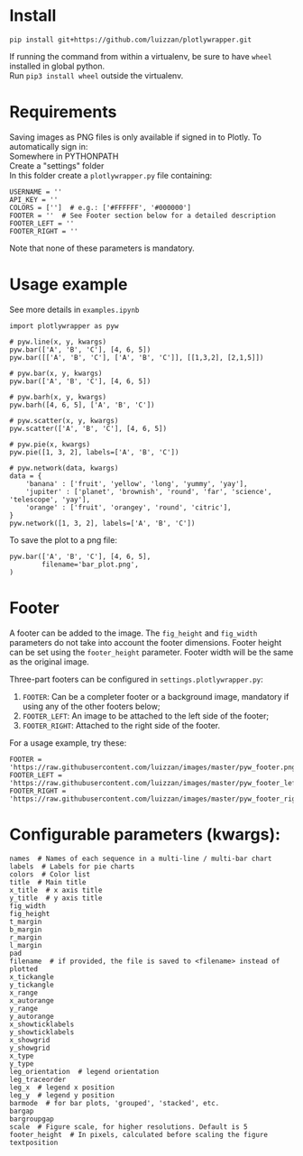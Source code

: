 # Install

`pip install git+https://github.com/luizzan/plotlywrapper.git`

If running the command from within a virtualenv, be sure to have `wheel` installed in global python.<br>
Run `pip3 install wheel` outside the virtualenv.

# Requirements

Saving images as PNG files is only available if signed in to Plotly. To automatically sign in:<br>
Somewhere in PYTHONPATH<br>
Create a "settings" folder<br>
In this folder create a `plotlywrapper.py` file containing:

```
USERNAME = ''
API_KEY = ''
COLORS = ['']  # e.g.: ['#FFFFFF', '#000000']
FOOTER = ''  # See Footer section below for a detailed description
FOOTER_LEFT = ''
FOOTER_RIGHT = ''
```

Note that none of these parameters is mandatory.

# Usage example

See more details in `examples.ipynb`

```
import plotlywrapper as pyw

# pyw.line(x, y, kwargs)
pyw.bar(['A', 'B', 'C'], [4, 6, 5])
pyw.bar([['A', 'B', 'C'], ['A', 'B', 'C']], [[1,3,2], [2,1,5]])

# pyw.bar(x, y, kwargs)
pyw.bar(['A', 'B', 'C'], [4, 6, 5])

# pyw.barh(x, y, kwargs)
pyw.barh([4, 6, 5], ['A', 'B', 'C'])

# pyw.scatter(x, y, kwargs)
pyw.scatter(['A', 'B', 'C'], [4, 6, 5])

# pyw.pie(x, kwargs)
pyw.pie([1, 3, 2], labels=['A', 'B', 'C'])

# pyw.network(data, kwargs)
data = {
	'banana' : ['fruit', 'yellow', 'long', 'yummy', 'yay'],
	'jupiter' : ['planet', 'brownish', 'round', 'far', 'science', 'telescope', 'yay'],
	'orange' : ['fruit', 'orangey', 'round', 'citric'],
}
pyw.network([1, 3, 2], labels=['A', 'B', 'C'])
```

To save the plot to a png file:

```
pyw.bar(['A', 'B', 'C'], [4, 6, 5],
        filename='bar_plot.png',
)
```

# Footer

A footer can be added to the image. The `fig_height` and `fig_width` parameters do not take into account the footer dimensions. Footer height can be set using the `footer_height` parameter. Footer width will be the same as the original image.

Three-part footers can be configured in `settings.plotlywrapper.py`:<br>
1. `FOOTER`: Can be a completer footer or a background image, mandatory if using any of the other footers below;
2. `FOOTER_LEFT`: An image to be attached to the left side of the footer;
3. `FOOTER_RIGHT`: Attached to the right side of the footer.

For a usage example, try these:
```
FOOTER = 'https://raw.githubusercontent.com/luizzan/images/master/pyw_footer.png'
FOOTER_LEFT = 'https://raw.githubusercontent.com/luizzan/images/master/pyw_footer_left.png'
FOOTER_RIGHT = 'https://raw.githubusercontent.com/luizzan/images/master/pyw_footer_right.png'
```

# Configurable parameters (kwargs):

```
names  # Names of each sequence in a multi-line / multi-bar chart
labels  # Labels for pie charts
colors  # Color list
title  # Main title
x_title  # x axis title
y_title  # y axis title
fig_width
fig_height
t_margin
b_margin
r_margin
l_margin
pad
filename  # if provided, the file is saved to <filename> instead of plotted
x_tickangle
y_tickangle
x_range
x_autorange
y_range
y_autorange
x_showticklabels
y_showticklabels
x_showgrid
y_showgrid
x_type
y_type
leg_orientation  # legend orientation
leg_traceorder
leg_x  # legend x position
leg_y  # legend y position
barmode  # for bar plots, 'grouped', 'stacked', etc.
bargap
bargroupgap
scale  # Figure scale, for higher resolutions. Default is 5
footer_height  # In pixels, calculated before scaling the figure
textposition
```
